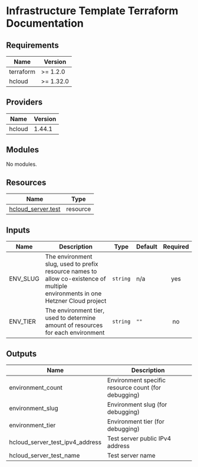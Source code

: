 # Infrastructure Template Terraform Documentation

<!-- BEGIN_TF_DOCS -->
## Requirements

| Name | Version |
|------|---------|
| terraform | >= 1.2.0 |
| hcloud | >= 1.32.0 |

## Providers

| Name | Version |
|------|---------|
| hcloud | 1.44.1 |

## Modules

No modules.

## Resources

| Name | Type |
|------|------|
| [hcloud_server.test](https://registry.terraform.io/providers/hetznercloud/hcloud/latest/docs/resources/server) | resource |

## Inputs

| Name | Description | Type | Default | Required |
|------|-------------|------|---------|:--------:|
| ENV\_SLUG | The environment slug, used to prefix resource names to allow co-existence of multiple environments in one Hetzner Cloud project | `string` | n/a | yes |
| ENV\_TIER | The environment tier, used to determine amount of resources for each environment | `string` | `""` | no |

## Outputs

| Name | Description |
|------|-------------|
| environment\_count | Environment specific resource count (for debugging) |
| environment\_slug | Environment slug (for debugging) |
| environment\_tier | Environment tier (for debugging) |
| hcloud\_server\_test\_ipv4\_address | Test server public IPv4 address |
| hcloud\_server\_test\_name | Test server name |
<!-- END_TF_DOCS -->
